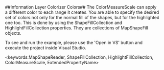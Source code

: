 ##Information Layer Colorizer Colors##
The ColorMeasureScale can apply a different color to each range it creates. You are able to specify the desired set of colors not only for the normal fill of the shapes, but for the highlighted one too. This is done by using the ShapeFillCollection and HighlightFillCollection properties. They are collections of MapShapeFill objects.

To see and run the example, please use the 'Open in VS' button and execute the project inside Visual Studio.

<keywords:MapShapeReader, ShapeFillCollection, HighlightFillCollection, ColorMeasureScale, ExtendedPropertyName> 
